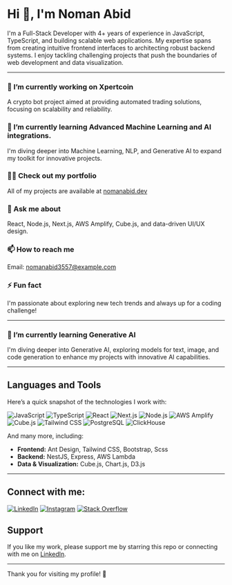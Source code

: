 # Hi 👋, I'm Noman Abid

I'm a Full-Stack Developer with 4+ years of experience in JavaScript, TypeScript, and building scalable web applications. My expertise spans from creating intuitive frontend interfaces to architecting robust backend systems. I enjoy tackling challenging projects that push the boundaries of web development and data visualization.

---

### 🔭 I’m currently working on Xpertcoin
A crypto bot project aimed at providing automated trading solutions, focusing on scalability and reliability.

### 🌱 I’m currently learning Advanced Machine Learning and AI integrations.
I'm diving deeper into Machine Learning, NLP, and Generative AI to expand my toolkit for innovative projects.

### 👨‍💻 Check out my portfolio
All of my projects are available at [nomanabid.dev](https://nomanabid.dev)

### 💬 Ask me about
React, Node.js, Next.js, AWS Amplify, Cube.js, and data-driven UI/UX design.

### 📫 How to reach me
Email: [nomanabid3557@example.com](mailto:nomanabid3557@example.com)

### ⚡ Fun fact
I'm passionate about exploring new tech trends and always up for a coding challenge!

---

### 🌱 I’m currently learning Generative AI
I'm diving deeper into Generative AI, exploring models for text, image, and code generation to enhance my projects with innovative AI capabilities.

---

## Languages and Tools

Here’s a quick snapshot of the technologies I work with:

![JavaScript](https://img.shields.io/badge/JavaScript-F7DF1E?style=for-the-badge&logo=javascript&logoColor=black)
![TypeScript](https://img.shields.io/badge/TypeScript-007ACC?style=for-the-badge&logo=typescript&logoColor=white)
![React](https://img.shields.io/badge/React-61DAFB?style=for-the-badge&logo=react&logoColor=black)
![Next.js](https://img.shields.io/badge/Next.js-000000?style=for-the-badge&logo=next.js&logoColor=white)
![Node.js](https://img.shields.io/badge/Node.js-339933?style=for-the-badge&logo=nodedotjs&logoColor=white)
![AWS Amplify](https://img.shields.io/badge/AWS_Amplify-FF9900?style=for-the-badge&logo=aws-amplify&logoColor=black)
![Cube.js](https://img.shields.io/badge/Cube.js-E0C97A?style=for-the-badge&logo=cube.js&logoColor=black)
![Tailwind CSS](https://img.shields.io/badge/Tailwind_CSS-38B2AC?style=for-the-badge&logo=tailwind-css&logoColor=white)
![PostgreSQL](https://img.shields.io/badge/PostgreSQL-336791?style=for-the-badge&logo=postgresql&logoColor=white)
![ClickHouse](https://img.shields.io/badge/ClickHouse-FFCC01?style=for-the-badge&logo=clickhouse&logoColor=black)

And many more, including:
- **Frontend:** Ant Design, Tailwind CSS, Bootstrap, Scss
- **Backend:** NestJS, Express, AWS Lambda
- **Data & Visualization:** Cube.js, Chart.js, D3.js

---
## Connect with me:

[![LinkedIn](https://img.shields.io/badge/LinkedIn-blue?style=for-the-badge&logo=linkedin)](https://www.linkedin.com/in/nomanabid123/)
[![Instagram](https://img.shields.io/badge/Instagram-E4405F?style=for-the-badge&logo=instagram&logoColor=white)](https://www.instagram.com/noman_abid_/)
[![Stack Overflow](https://img.shields.io/badge/Stack_Overflow-FE7A16?style=for-the-badge&logo=stack-overflow&logoColor=white)](https://stackoverflow.com/users/17328152/noman)

## Support

If you like my work, please support me by starring this repo or connecting with me on [LinkedIn](https://www.linkedin.com/in/nomanabid123/).


---

Thank you for visiting my profile! 🚀
